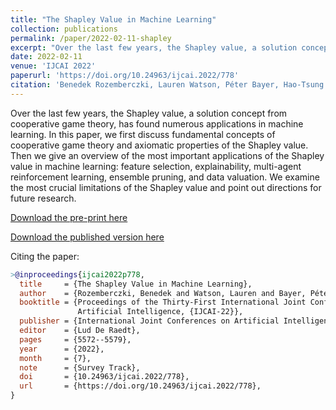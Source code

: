 ```yaml
---
title: "The Shapley Value in Machine Learning"
collection: publications
permalink: /paper/2022-02-11-shapley
excerpt: "Over the last few years, the Shapley value, a solution concept from cooperative game theory, has found numerous applications in machine learning. In this paper, we first discuss fundamental concepts of cooperative game theory and axiomatic properties of the Shapley value. Then we give an overview of the most important applications of the Shapley value in machine learning: feature selection, explainability, multi-agent reinforcement learning, ensemble pruning, and data valuation. We examine the most crucial limitations of the Shapley value and point out directions for future research."
date: 2022-02-11
venue: 'IJCAI 2022'
paperurl: 'https://doi.org/10.24963/ijcai.2022/778'
citation: 'Benedek Rozemberczki, Lauren Watson, Péter Bayer, Hao-Tsung Yang, Olivér Kiss, Sebastian Nilsson, Rik Sarkar. The Shapley Value in Machine Learning. Proceedings of the Thirty-First International Joint Conference on Artificial Intelligence Survey Track. Pages 5572-5579'
---
```


Over the last few years, the Shapley value, a solution concept from cooperative game theory, has found numerous applications in machine learning. In this paper, we first discuss fundamental concepts of cooperative game theory and axiomatic properties of the Shapley value. Then we give an overview of the most important applications of the Shapley value in machine learning: feature selection, explainability, multi-agent reinforcement learning, ensemble pruning, and data valuation. We examine the most crucial limitations of the Shapley value and point out directions for future research.

[Download the pre-print here](https://arxiv.org/abs/2104.07788)

[Download the published version here](https://doi.org/10.24963/ijcai.2022/778)

Citing the paper:
```bibtex
>@inproceedings{ijcai2022p778,
  title     = {The Shapley Value in Machine Learning},
  author    = {Rozemberczki, Benedek and Watson, Lauren and Bayer, Péter and Yang, Hao-Tsung and Kiss, Olivér and Nilsson, Sebastian and Sarkar, Rik},
  booktitle = {Proceedings of the Thirty-First International Joint Conference on
               Artificial Intelligence, {IJCAI-22}},
  publisher = {International Joint Conferences on Artificial Intelligence Organization},
  editor    = {Lud De Raedt},
  pages     = {5572--5579},
  year      = {2022},
  month     = {7},
  note      = {Survey Track},
  doi       = {10.24963/ijcai.2022/778},
  url       = {https://doi.org/10.24963/ijcai.2022/778},
}
```
